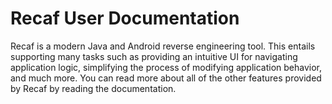 # Recaf User Documentation

Recaf is a modern Java and Android reverse engineering tool. This entails supporting many tasks such as providing an intuitive UI for navigating application logic, simplifying the process of modifying application behavior, and much more. You can read more about all of the other features provided by Recaf by reading the documentation.
